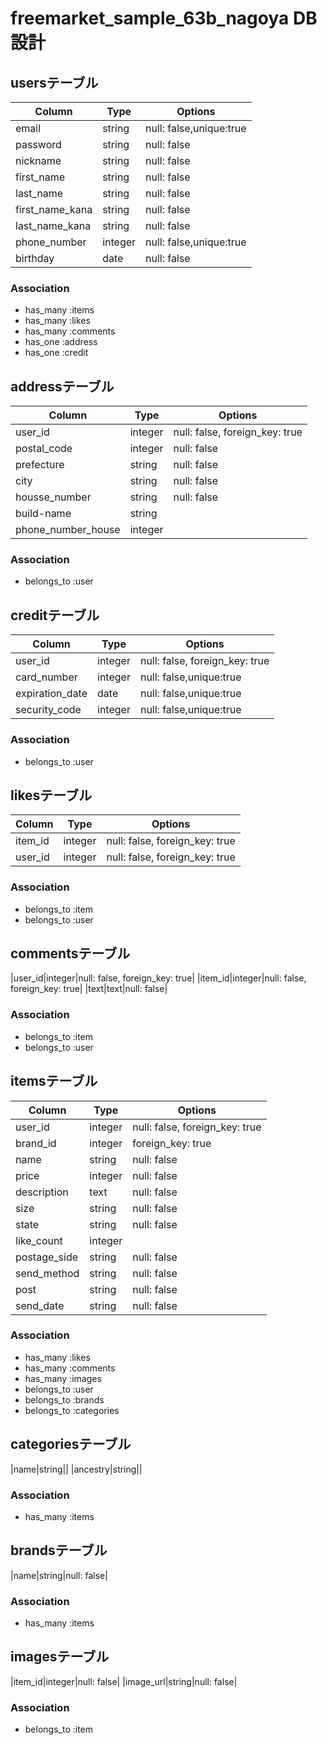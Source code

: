 # freemarket_sample_63b_nagoya DB設計
## usersテーブル
|Column|Type|Options|
|------|----|-------|
|email|string|null: false,unique:true|
|password|string|null: false|
|nickname|string|null: false|
|first_name|string|null: false|
|last_name|string|null: false|
|first_name_kana|string|null: false|
|last_name_kana|string|null: false|
|phone_number|integer|null: false,unique:true|
|birthday|date|null: false|
### Association
- has_many :items
- has_many :likes
- has_many :comments
- has_one :address
- has_one :credit
## addressテーブル
|Column|Type|Options|
|------|----|-------|
|user_id|integer|null: false, foreign_key: true|
|postal_code|integer|null: false|
|prefecture|string|null: false|
|city|string|null: false|
|housse_number|string|null: false|
|build-name|string||
|phone_number_house|integer||
### Association
- belongs_to :user
## creditテーブル
|Column|Type|Options|
|------|----|-------|
|user_id|integer|null: false, foreign_key: true|
|card_number|integer|null: false,unique:true|
|expiration_date|date|null: false,unique:true|
|security_code|integer|null: false,unique:true|
### Association
- belongs_to :user
## likesテーブル
|Column|Type|Options|
|------|----|-------|
|item_id|integer|null: false, foreign_key: true|
|user_id|integer|null: false, foreign_key: true|
### Association
- belongs_to :item
- belongs_to :user
## commentsテーブル
|user_id|integer|null: false, foreign_key: true|
|item_id|integer|null: false, foreign_key: true|
|text|text|null: false|
### Association
- belongs_to :item
- belongs_to :user
## itemsテーブル
|Column|Type|Options|
|------|----|-------|
|user_id|integer|null: false, foreign_key: true|
|brand_id|integer|foreign_key: true|
|name|string|null: false|
|price|integer|null: false|
|description|text|null: false|
|size|string|null: false|
|state|string|null: false|
|like_count|integer||
|postage_side|string|null: false|
|send_method|string|null: false|
|post|string|null: false|
|send_date|string|null: false|
### Association
- has_many :likes
- has_many :comments
- has_many :images
- belongs_to :user
- belongs_to :brands
- belongs_to :categories
## categoriesテーブル
|name|string||
|ancestry|string||
### Association
- has_many :items
## brandsテーブル
|name|string|null: false|
### Association
- has_many :items
## imagesテーブル
|item_id|integer|null: false|
|image_url|string|null: false|
### Association
- belongs_to :item